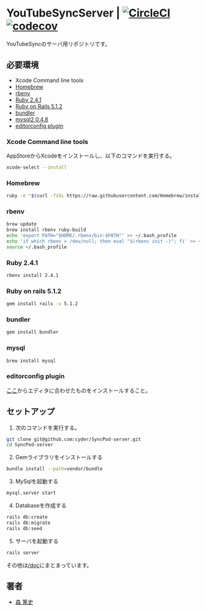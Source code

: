 # YouTubeSyncServer | [![CircleCI](https://circleci.com/gh/cyder/SyncPod-server.svg?style=svg)](https://circleci.com/gh/cyder/SyncPod-server) [![codecov](https://codecov.io/gh/cyder/SyncPod-server/branch/master/graph/badge.svg)](https://codecov.io/gh/cyder/SyncPod-server)
YouTubeSyncのサーバ用リポジトリです。

## 必要環境
* Xcode Command line tools
* [Homebrew](https://brew.sh/index_ja.html)
* [rbenv](https://github.com/rbenv/rbenv)
* [Ruby 2.4.1](https://github.com/ruby/ruby)
* [Ruby on Rails 5.1.2](https://github.com/rails/rails)
* [bundler](http://bundler.io/)
* [mysql2 0.4.8](https://github.com/brianmario/mysql2)
* [editorconfig plugin](http://editorconfig.org/#download)

### Xcode Command line tools
AppStoreからXcodeをインストールし、以下のコマンドを実行する。
```sh
xcode-select --install
```

### Homebrew
```sh
ruby -e "$(curl -fsSL https://raw.githubusercontent.com/Homebrew/install/master/install)"
```

### rbenv
```sh
brew update
brew install rbenv ruby-build
echo 'export PATH="$HOME/.rbenv/bin:$PATH"' >> ~/.bash_profile
echo 'if which rbenv > /dev/null; then eval "$(rbenv init -)"; fi' >> ~/.bash_profile
source ~/.bash_profile
```

### Ruby 2.4.1
```sh
rbenv install 2.4.1
```

### Ruby on rails 5.1.2
```sh
gem install rails -v 5.1.2
```

### bundler
```sh
gem install bundler
```

### mysql
```sh
brew install mysql
```

### editorconfig plugin
[ここ](http://editorconfig.org/#download)からエディタに合わせたものをインストールすること。

## セットアップ
1. 次のコマンドを実行する。
```sh
git clone git@github.com:cyder/SyncPod-server.git
cd SyncPod-server
```

2. Gemライブラリをインストールする
```sh
bundle install --path=vendor/bundle
```

3. MySqlを起動する
```sh
mysql.server start
```

4. Databaseを作成する
```sh
rails db:create
rails db:migrate
rails db:seed
```

5. サーバを起動する
```sh
rails server
```

その他は[/doc](./doc)にまとまっています。

## 著者
* [森 篤史](@Mori-Atsushi)
